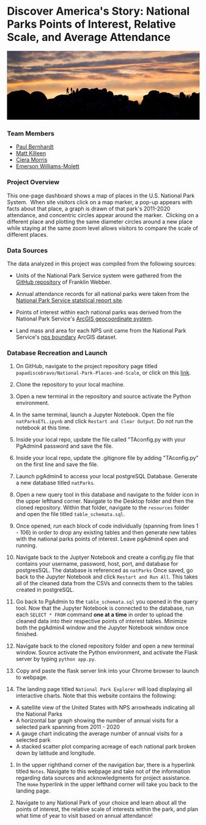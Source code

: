 # Discover America's Story: National Parks Points of Interest, Relative Scale, and Average Attendance

![NPS](resources/NPS-stock-image.png)

### Team Members
* [Paul Bernhardt](https://github.com/papadiscobravo) 
* [Matt Killeen](https://github.com/matthewkilleen0830) 
* [Ciera Morris](https://github.com/cieranmorris) 
* [Emerson Williams-Molett](https://github.com/emersonmolett)


### Project Overview
This one-page dashboard shows a map of places in the U.S. National Park System.
&nbsp;When site visitors click on a map marker, a pop-up appears with facts about that place, a graph is drawn of that park's 2011-2020 attendance, and concentric circles appear around the marker. &nbsp;Clicking on a different place and plotting the same diameter circles around a new place while staying at the same zoom level allows visitors to compare the scale of different places.

### Data Sources
The data analyzed in this project was compiled from the following sources:

* Units of the National Park Service system were gathered from the [GitHub repository](https://github.com/learn-chef/national-parks-java/blob/master/national-parks.json) of Franklin Webber.

* Annual attendance records for all national parks were taken from the [National Park Service statstical report site](https://irma.nps.gov/STATS/SSRSReports/National%20Reports/Annual%20Visitation%20By%20Park%20(1979%20-%20Last%20Calendar%20Year)).

* Points of interest within each national parks was derived from the National Park Service's [ArcGIS geocoordinate system](https://public-nps.opendata.arcgis.com/datasets/nps-points-of-interest-pois-geographic-coordinate-system-1?geometry=98.606%2C-21.130%2C-123.582%2C70.669).

* Land mass and area for each NPS unit came from the National Park Service's [nps boundary](https://public-nps.opendata.arcgis.com/datasets/nps-boundary-1/data?geometry=-81.404%2C-20.478%2C56.408%2C70.899) ArcGIS dataset.

### Database Recreation and Launch
1. On GitHub, navigate to the project repository page titled `papadiscobravo/National-Park-Places-and-Scale`, or click on this [link](https://github.com/papadiscobravo/National-Park-Places-and-Scale).

1. Clone the repository to your local machine.

1. Open a new terminal in the repository and source activate the Python environment.

1. In the same terminal, launch a Jupyter Notebook. Open the file `natParksETL.ipynb` and click `Restart and Clear Output`. Do not run the notebook at this time.

1. Inside your local repo, update the file called "TAconfig.py with your PgAdmin4 password and save the file. 

1. Inside your local repo, update the .gitignore file by adding "TAconfig.py" on the first line and save the file. 

1. Launch pgAdmin4 to access your local postgreSQL Database. Generate a new database titled `natParks`.

1. Open a new query tool in this database and navigate to the folder icon in the upper lefthand corner. Navigate to the Desktop folder and then the cloned repository. Within that folder, navigate to the `resources` folder and open the file titled `table_schemata.sql`.

1. Once opened, run each block of code individually (spanning from lines 1 - 106) in order to drop any existing tables and then generate new tables with the national parks points of interest. Leave pgAdmin4 open and running.

1. Navigate back to the Juptyer Notebook and create a config.py file that contains your username, password, host, port, and database for postgresSQL. The database is referenced as `natParks` Once saved, go back to the Jupyter Notebook and click `Restart and Run All`. This takes all of the cleaned data from the CSVs and connects them to the tables created in postgreSQL.

1. Go back to PgAdmin to the `table_schemata.sql` you opened in the query tool. Now that the Jupyter Notebook is connected to the database, run each `SELECT * FROM` command **one at a time** in order to upload the cleaned data into their respective points of interest tables. Minimize both the pgAdmin4 window and the Jupyter Notebook window once finished.

1. Navigate back to the cloned repository folder and open a new terminal window. Source activate the Python environment, and activate the Flask server by typing `python app.py`.

1. Copy and paste the flask server link into your Chrome browser to launch to webpage.

1. The landing page titled `National Park Explorer` will load displaying all interactive charts. Note that this website contains the following:
* A satellite view of the United States with NPS arrowheads indicating all the National Parks 
* A horizontal bar graph showing the number of annual visits for a selected park spanning from 2011 - 2020 
* A gauge chart indicating the average number of annual visits for a selected park 
* A stacked scatter plot comparing acreage of each national park broken down by latitude and longitude.

1. In the upper righthand corner of the navigation bar, there is a hyperlink titled `Notes`. Navigate to this webpage and take not of the information regarding data sources and acknowledgments for project assistance. The `Home` hyperlink in the upper lefthand corner will take you back to the landing page. 

1. Navigate to any National Park of your choice and learn about all the points of interest, the relative scale of interests within the park, and plan what time of year to visit based on annual attendance!